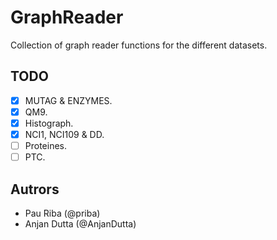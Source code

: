 # GraphReader

Collection of graph reader functions for the different datasets.

## TODO

- [x] MUTAG & ENZYMES.
- [x] QM9.
- [x] Histograph.
- [x] NCI1, NCI109 & DD.
- [ ] Proteines.
- [ ] PTC.

## Autrors

* Pau Riba (@priba)
* Anjan Dutta (@AnjanDutta)
